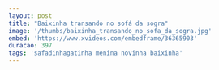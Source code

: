 ```yaml
---
layout: post
title: "Baixinha transando no sofá da sogra"
image: '/thumbs/baixinha_transando_no_sofa_da_sogra.jpg'
embed: 'https://www.xvideos.com/embedframe/36365903'
duracao: 397
tags: 'safadinhagatinha menina novinha baixinha'
---
```


